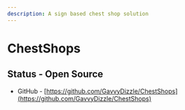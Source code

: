 ```yaml
---
description: A sign based chest shop solution
---
```


# ChestShops

## Status - Open Source

* GitHub - [https://github.com/GavvyDizzle/ChestShops](https://github.com/GavvyDizzle/ChestShops)
